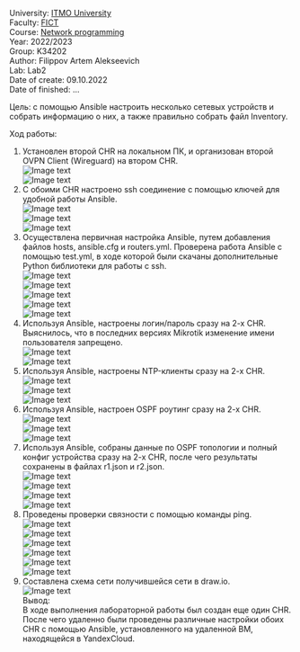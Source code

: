 University: [ITMO University](https://itmo.ru/ru/)  
Faculty: [FICT](https://fict.itmo.ru)  
Course: [Network programming](https://github.com/itmo-ict-faculty/network-programming)  
Year: 2022/2023  
Group: K34202  
Author: Filippov Artem Alekseevich  
Lab: Lab2  
Date of create: 09.10.2022  
Date of finished: ...  

Цель:  с помощью Ansible настроить несколько сетевых устройств и собрать информацию о них, а также правильно собрать файл Inventory.  

Ход работы:  

1.	Установлен второй CHR на локальном ПК, и организован второй OVPN Client (Wireguard) на втором CHR.  
![Image text](https://github.com/Artemchikus/2022_2023-network_programming-k34202-filippov_a_a/raw/main/lab2/images/1.png)  
![Image text](https://github.com/Artemchikus/2022_2023-network_programming-k34202-filippov_a_a/raw/main/lab2/images/2.png)  
2.	С обоими CHR настроено ssh соединение с помощью ключей для удобной работы Ansible.  
![Image text](https://github.com/Artemchikus/2022_2023-network_programming-k34202-filippov_a_a/raw/main/lab2/images/3.png)  
![Image text](https://github.com/Artemchikus/2022_2023-network_programming-k34202-filippov_a_a/raw/main/lab2/images/4.png)  
![Image text](https://github.com/Artemchikus/2022_2023-network_programming-k34202-filippov_a_a/raw/main/lab2/images/5.png)  
3.	Осуществлена первичная настройка Ansible, путем добавления файлов hosts, ansible.cfg и routers.yml. Проверена работа Ansible с помощью test.yml, в ходе которой были скачаны дополнительные Python библиотеки для работы с ssh.  
![Image text](https://github.com/Artemchikus/2022_2023-network_programming-k34202-filippov_a_a/raw/main/lab2/images/7.png)  
![Image text](https://github.com/Artemchikus/2022_2023-network_programming-k34202-filippov_a_a/raw/main/lab2/images/8.png)  
![Image text](https://github.com/Artemchikus/2022_2023-network_programming-k34202-filippov_a_a/raw/main/lab2/images/10.png)  
![Image text](https://github.com/Artemchikus/2022_2023-network_programming-k34202-filippov_a_a/raw/main/lab2/images/11.png)  
![Image text](https://github.com/Artemchikus/2022_2023-network_programming-k34202-filippov_a_a/raw/main/lab2/images/12.png)  
4.	Используя Ansible, настроены логин/пароль сразу на 2-х CHR. Выяснилось, что в последних версиях Mikrotik изменение имени пользователя запрещено.  
![Image text](https://github.com/Artemchikus/2022_2023-network_programming-k34202-filippov_a_a/raw/main/lab2/images/13.png)  
![Image text](https://github.com/Artemchikus/2022_2023-network_programming-k34202-filippov_a_a/raw/main/lab2/images/14.png)  
5.	Используя Ansible, настроены NTP-клиенты сразу на 2-х CHR.  
![Image text](https://github.com/Artemchikus/2022_2023-network_programming-k34202-filippov_a_a/raw/main/lab2/images/15.png)  
![Image text](https://github.com/Artemchikus/2022_2023-network_programming-k34202-filippov_a_a/raw/main/lab2/images/16.png)  
![Image text](https://github.com/Artemchikus/2022_2023-network_programming-k34202-filippov_a_a/raw/main/lab2/images/17.png)  
6.	Используя Ansible, настроен OSPF роутинг сразу на 2-х CHR.    
![Image text](https://github.com/Artemchikus/2022_2023-network_programming-k34202-filippov_a_a/raw/main/lab2/images/21.png)  
![Image text](https://github.com/Artemchikus/2022_2023-network_programming-k34202-filippov_a_a/raw/main/lab2/images/19.png)  
![Image text](https://github.com/Artemchikus/2022_2023-network_programming-k34202-filippov_a_a/raw/main/lab2/images/20.png)  
7.	Используя Ansible, собраны данные по OSPF топологии и полный конфиг устройства сразу на 2-х CHR, после чего результаты сохранены в файлах r1.json и r2.json.  
![Image text](https://github.com/Artemchikus/2022_2023-network_programming-k34202-filippov_a_a/raw/main/lab2/images/22.png)  
![Image text](https://github.com/Artemchikus/2022_2023-network_programming-k34202-filippov_a_a/raw/main/lab2/images/23.png)  
![Image text](https://github.com/Artemchikus/2022_2023-network_programming-k34202-filippov_a_a/raw/main/lab2/images/24.png)  
![Image text](https://github.com/Artemchikus/2022_2023-network_programming-k34202-filippov_a_a/raw/main/lab2/images/25.png)  
8. Проведены проверки связности с помощью команды ping.  
![Image text](https://github.com/Artemchikus/2022_2023-network_programming-k34202-filippov_a_a/raw/main/lab2/images/26.png)  
![Image text](https://github.com/Artemchikus/2022_2023-network_programming-k34202-filippov_a_a/raw/main/lab2/images/27.png)  
![Image text](https://github.com/Artemchikus/2022_2023-network_programming-k34202-filippov_a_a/raw/main/lab2/images/28.png)  
![Image text](https://github.com/Artemchikus/2022_2023-network_programming-k34202-filippov_a_a/raw/main/lab2/images/29.png)  
![Image text](https://github.com/Artemchikus/2022_2023-network_programming-k34202-filippov_a_a/raw/main/lab2/images/30.png)  
![Image text](https://github.com/Artemchikus/2022_2023-network_programming-k34202-filippov_a_a/raw/main/lab2/images/31.png)  
9. Составлена схема сети получившейся сети в draw.io.  
![Image text](https://github.com/Artemchikus/2022_2023-network_programming-k34202-filippov_a_a/raw/main/lab2/images/32.png)  
Вывод:  
В ходе выполнения лабораторной работы был создан еще один CHR. После чего удаленно были проведены различные настройки обоих CHR с помощью Ansible, установленного на удаленной ВМ, находящейся в YandexCloud.  
